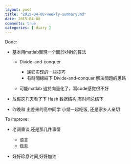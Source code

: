 ```yaml
---
layout: post
title: "2015-04-08-weekly-summary.md"
date: 2015-04-08
comments: true
categories: [ diary ]
---
```


Done:

*  基本用matlab實現一个關於kNN的算法
     - Divide-and-conquer 
        +  递归实现的一些技巧
        +  有時間總結下 Divide-and-conquer 解決問題的思路
     
     - 可能matlab 過於向量化了，寫code感觉很不好
    
*  放假这几天看了下 Hash 数据结构,有时间总结下

*  昨晚和 出差来的高中同学 小斌一起吃饭, 还是家乡人亲切


To improve:

*  老调重谈,还是那几件事情
   - 语言
   - 做息

*  好好珍息时间,好好加油
